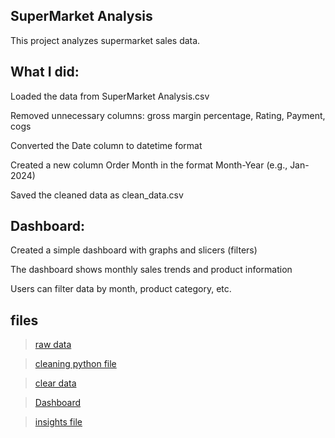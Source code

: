 ## SuperMarket Analysis
This project analyzes supermarket sales data.

## What I did:
Loaded the data from SuperMarket Analysis.csv

Removed unnecessary columns: gross margin percentage, Rating, Payment, cogs

Converted the Date column to datetime format

Created a new column Order Month in the format Month-Year (e.g., Jan-2024)

Saved the cleaned data as clean_data.csv

## Dashboard:
Created a simple dashboard with graphs and slicers (filters)

The dashboard shows monthly sales trends and product information

Users can filter data by month, product category, etc.

## files

> [raw data](SuperMarket%20Analysis.csv)

> [cleaning python file](cleaning.py)

> [clear data](clean_data.csv)

> [Dashboard](task8dashboard.pdf)

> [insights file](Dashboard%20insights.docx)
